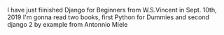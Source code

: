 I have just fiinished Django for Beginners from W.S.Vincent in Sept. 10th, 2019
I'm gonna read two books, first Python for Dummies and second django 2 by example from Antonnio Miele

